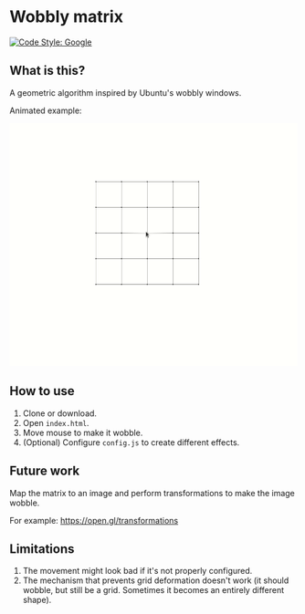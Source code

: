 # Wobbly matrix

[![Code Style: Google](https://img.shields.io/badge/code%20style-google-blueviolet.svg)](https://github.com/google/gts)

## What is this?

A geometric algorithm inspired by Ubuntu's wobbly windows.

Animated example:

![](wobble-example2.gif)

## How to use

1. Clone or download.
2. Open `index.html`.
3. Move mouse to make it wobble.
4. (Optional) Configure `config.js` to create different effects.

## Future work

Map the matrix to an image and perform transformations to make the image wobble.

For example: https://open.gl/transformations

## Limitations

1. The movement might look bad if it's not properly configured.
2. The mechanism that prevents grid deformation doesn't work (it should wobble, but still be a grid. Sometimes it becomes an entirely different shape).
